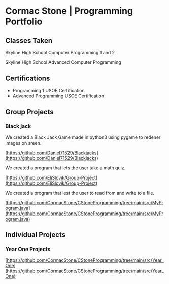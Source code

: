 # Cormac Stone | Programming Portfolio

## Classes Taken
Skyline High School Computer Programming 1 and 2

Skyline High School Advanced Computer Programming

## Certifications
+ Programming 1 USOE Certification
+ Advanced Programming USOE Certification

## Group Projects

### Black jack
We created a Black Jack Game made in python3 using pygame to redener images on sreen.

[https://github.com/Daniel71529/Blackjacks](https://github.com/Daniel71529/Blackjacks)


We created a program that lets the user take a math quiz.

[https://github.com/EliSlovik/Group-Project](https://github.com/EliSlovik/Group-Project)

We created a program that lest the user to read from and write to a file.

[https://github.com/CormacStone/CStoneProgramming/tree/main/src/MyProgram.java](https://github.com/CormacStone/CStoneProgramming/tree/main/src/MyProgram.java)

## Individual Projects

### Year One Projects

[https://github.com/CormacStone/CStoneProgramming/tree/main/src/Year_One](https://github.com/CormacStone/CStoneProgramming/tree/main/src/Year_One)
